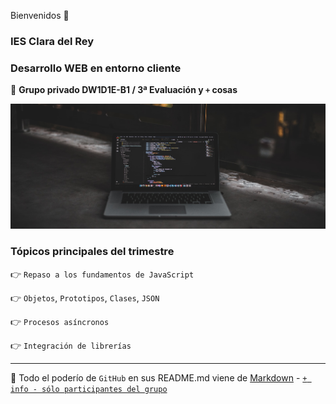 Bienvenidos 👋

### IES Clara del Rey

### Desarrollo WEB en entorno cliente

🙋 **Grupo privado DW1D1E-B1 / 3ª Evaluación y `+` cosas**

<p align="center">
  <img width="600" height="200" src="https://github.com/DW1D1E/.github/blob/main/profile/img/portada.png">
</p>

### Tópicos principales del trimestre

:point_right: `Repaso a los fundamentos de JavaScript `

:point_right: `Objetos`, `Prototipos`, `Clases`, `JSON`

:point_right: `Procesos asíncronos`

:point_right: `Integración de librerías`

---

🧙 Todo el poderío de `GitHub` en sus README.md viene de [Markdown](https://docs.github.com/github/writing-on-github/getting-started-with-writing-and-formatting-on-github/basic-writing-and-formatting-syntax) - [`+ info - sólo participantes del grupo`](https://github.com/DW1D1E/markdown)